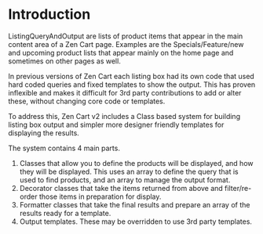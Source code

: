 Introduction
============

ListingQueryAndOutput are lists of product items that appear in the main content area of a Zen Cart page. Examples are the Specials/Feature/new and upcoming product lists that appear mainly on the home page and sometimes on other pages as well.

In previous versions of Zen Cart each listing box had its own code that used hard coded queries and fixed templates to show the output. This has proven inflexible and makes it difficult for 3rd party contributions to add or alter these, without changing core code or templates.

To address this, Zen Cart v2 includes a Class based system for building listing box output  and simpler more designer friendly templates for displaying the results.

The system contains 4 main parts.

1. Classes that allow you to define the  products will be displayed, and how they will be displayed. This uses an array to define the query that is used to find products, and an array to manage the output format.
2. Decorator classes that take the items returned from above and filter/re-order those items in preparation for display.
3. Formatter classes that take the final results and prepare an array of the results ready for a template.
4. Output templates. These may be overridden to use 3rd party templates.

 
